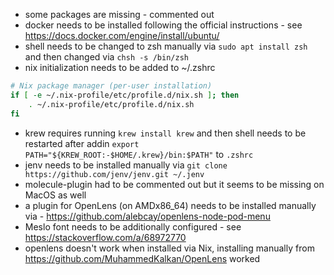 - some packages are missing - commented out
- docker needs to be installed following the official instructions - see https://docs.docker.com/engine/install/ubuntu/
- shell needs to be changed to zsh manually via `sudo apt install zsh` and then changed via `chsh -s /bin/zsh`
- nix initialization needs to be added to ~/.zshrc
```bash
# Nix package manager (per-user installation)
if [ -e ~/.nix-profile/etc/profile.d/nix.sh ]; then
    . ~/.nix-profile/etc/profile.d/nix.sh
fi
```
- krew requires running `krew install krew` and then shell needs to be restarted
after addin `export PATH="${KREW_ROOT:-$HOME/.krew}/bin:$PATH"` to `.zshrc`
- jenv needs to be installed manually via `git clone https://github.com/jenv/jenv.git ~/.jenv`
- molecule-plugin had to be commented out but it seems to be missing on MacOS as well
- a plugin for OpenLens (on AMDx86_64) needs to be installed manually via - https://github.com/alebcay/openlens-node-pod-menu
- Meslo font needs to be additionally configured - see  https://stackoverflow.com/a/68972770
- openlens doesn't work when installed via Nix, installing manually from https://github.com/MuhammedKalkan/OpenLens worked


